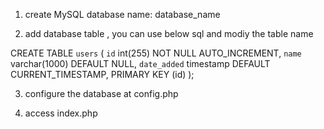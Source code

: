 
1. create MySQL database name: database_name

2. add database table , you can use below sql and modiy the table name  

CREATE TABLE `users` (
  `id` int(255) NOT NULL AUTO_INCREMENT,
  `name` varchar(1000) DEFAULT NULL,
  `date_added` timestamp DEFAULT CURRENT_TIMESTAMP,
  PRIMARY KEY (id)
);

3. configure the database at config.php

4. access index.php